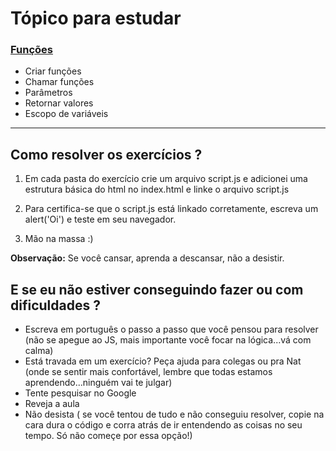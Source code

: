
# Tópico para estudar

### [Funções](https://developer.mozilla.org/pt-BR/docs/Web/JavaScript/Guide/Fun%C3%A7%C3%B5es)
- Criar funções
- Chamar funções
- Parâmetros
- Retornar valores
- Escopo de variáveis

---


## Como resolver os exercícios ?

1. Em cada pasta do exercício crie um arquivo script.js e adicionei uma estrutura básica do html no index.html e linke o arquivo script.js
 
2. Para certifica-se que o script.js está linkado corretamente, escreva um alert('Oi') e teste em seu navegador.

3. Mão na massa :)


**Observação:** Se você cansar, aprenda a descansar, não a desistir. 


## E se eu não estiver conseguindo fazer ou com dificuldades ?

- Escreva em português o passo a passo que você pensou para resolver (não se apegue ao JS, mais importante você focar na lógica...vá com calma)
- Está travada em um exercício? Peça ajuda para colegas ou pra Nat (onde se sentir mais confortável, lembre que todas estamos aprendendo...ninguém vai te julgar)
- Tente pesquisar no Google
- Reveja a aula
- Não desista ( se você tentou de tudo e não conseguiu resolver, copie na cara dura o código e corra atrás de ir entendendo as coisas no seu tempo. Só não começe por essa opção!)



